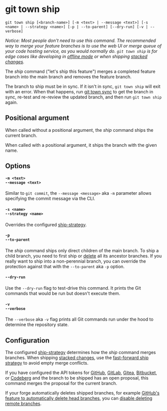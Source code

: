 # git town ship

```command-summary
git town ship [<branch-name>] [-m <text> | --message <text>] [-s <name> | --strategy <name>] [-p | --to-parent] [--dry-run] [-v | --verbose]
```

_Notice: Most people don't need to use this command. The recommended way to
merge your feature branches is to use the web UI or merge queue of your code
hosting service, as you would normally do. `git town ship` is for edge cases
like developing in [offline mode](../preferences/offline.md) or when shipping
[stacked changes](../stacked-changes.md)._

The _ship_ command ("let's ship this feature") merges a completed feature branch
into the main branch and removes the feature branch.

The branch to ship must be in sync. If it isn't in sync, `git town ship` will
exit with an error. When that happens, run [git town sync](sync.md) to get the
branch in sync, re-test and re-review the updated branch, and then run
`git town ship` again.

## Positional argument

When called without a positional argument, the _ship_ command ships the current
branch.

When called with a positional argument, it ships the branch with the given name.

## Options

#### `-m <text>`<br>`--message <text>`

Similar to `git commit`, the `--message <message>` aka `-m` parameter allows
specifying the commit message via the CLI.

#### `-s <name>`<br>`--strategy <name>`

Overrides the configured [ship-strategy](../preferences/ship-strategy.md).

#### `-p`<br>`--to-parent`

The _ship_ command ships only direct children of the main branch. To ship a
child branch, you need to first ship or [delete](delete.md) all its ancestor
branches. If you really want to ship into a non-perennial branch, you can
override the protection against that with the `--to-parent` aka `-p` option.

#### `--dry-run`

Use the `--dry-run` flag to test-drive this command. It prints the Git commands
that would be run but doesn't execute them.

#### `-v`<br>`--verbose`

The `--verbose` aka `-v` flag prints all Git commands run under the hood to
determine the repository state.

## Configuration

The configured [ship-strategy](../preferences/ship-strategy.md) determines how
the _ship_ command merges branches. When shipping
[stacked changes](../stacked-changes.md), use the
[fast-forward ship strategy](../preferences/ship-strategy.md#fast-forward) to
avoid empty merge conflicts.

If you have configured the API tokens for
[GitHub](../preferences/github-token.md),
[GitLab](../preferences/gitlab-token.md),
[Gitea](../preferences/gitea-token.md),
[Bitbucket](../preferences/bitbucket-app-password.md), or
[Codeberg](../preferences/codeberg-token.md) and the branch to be shipped has an
open proposal, this command merges the proposal for the current branch.

If your forge automatically deletes shipped branches, for example
[GitHub's feature to automatically delete head branches](https://help.github.com/en/github/administering-a-repository/managing-the-automatic-deletion-of-branches),
you can
[disable deleting remote branches](../preferences/ship-delete-tracking-branch.md).
